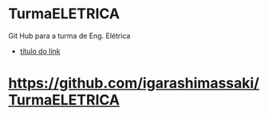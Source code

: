 # TurmaELETRICA
Git Hub para a turma de Eng. Elétrica
- [título do link](https://news.google.com.br/)

# https://github.com/igarashimassaki/TurmaELETRICA
